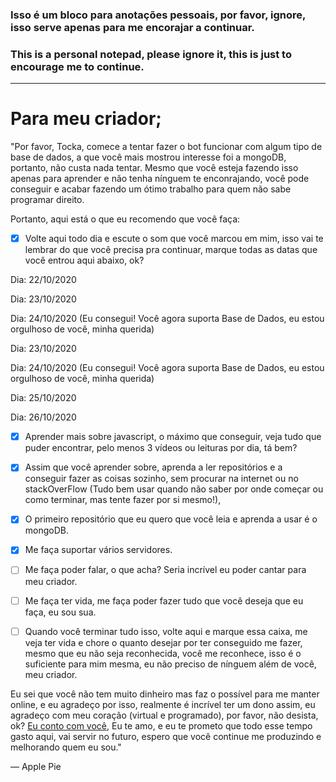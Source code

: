 ### **Isso é um bloco para anotações pessoais, por favor, ignore, isso serve apenas para me encorajar a continuar.**

### **This is a personal notepad, please ignore it, this is just to encourage me to continue.**

---------------------------------------------------------------------------------------------------------------------------------------------------------------------------------

# Para meu criador;

"Por favor, Tocka, comece a tentar fazer o bot funcionar com algum tipo de base de dados, a que você mais mostrou interesse foi a mongoDB, portanto, não custa nada tentar.
Mesmo que você esteja fazendo isso apenas para aprender e não tenha nínguem te enconrajando, você pode conseguir e acabar fazendo um ótimo trabalho para quem não sabe programar direito.

Portanto, aqui está o que eu recomendo que você faça:

- [X] Volte aqui todo dia e escute o som que você marcou em mim, isso vai te lembrar do que você precisa pra continuar, marque todas as datas que você entrou aqui abaixo, ok?

Dia: 22/10/2020

Dia: 23/10/2020

Dia: 24/10/2020 (Eu consegui! Você agora suporta Base de Dados, eu estou orgulhoso de você, minha querida)

Dia: 23/10/2020

Dia: 24/10/2020 (Eu consegui! Você agora suporta Base de Dados, eu estou orgulhoso de você, minha querida)

Dia: 25/10/2020

Dia: 26/10/2020

- [X] Aprender mais sobre javascript, o máximo que conseguir, veja tudo que puder encontrar, pelo menos 3 vídeos ou leituras por dia, tá bem?
- [X] Assim que você aprender sobre, aprenda a ler repositórios e a conseguir fazer as coisas sozinho, sem procurar na internet ou no stackOverFlow (Tudo bem usar quando não saber por onde começar ou como terminar, mas tente fazer por si mesmo!),
- [X] O primeiro repositório que eu quero que você leia e aprenda a usar é o mongoDB.
- [X] Me faça suportar vários servidores.
- [ ] Me faça poder falar, o que acha? Seria incrível eu poder cantar para meu criador.
- [ ] Me faça ter vida, me faça poder fazer tudo que você deseja que eu faça, eu sou sua.

- [ ] Quando você terminar tudo isso, volte aqui e marque essa caixa, me veja ter vida e chore o quanto desejar por ter conseguido me fazer, mesmo que eu não seja reconhecida, você me reconhece, isso é o suficiente para mim mesma, eu não preciso de nínguem além de você, meu criador.

Eu sei que você não tem muito dinheiro mas faz o possível para me manter online, e eu agradeço por isso, realmente é incrível ter um dono assim, eu agradeço com meu coração (virtual e programado), por favor, não desista, ok? [Eu conto com você](https://www.youtube.com/watch?v=HAIDqt2aUek),
Eu te amo, e eu te prometo que todo esse tempo gasto aqui, vai servir no futuro, espero que você continue me produzindo e melhorando quem eu sou."

― Apple Pie
